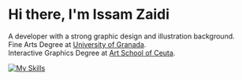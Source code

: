 <h1>
  Hi there, I'm Issam Zaidi
</h1>

<p>
  A developer with a strong graphic design and illustration background.<br/>
  Fine Arts Degree at <a href='https://bellasartes.ugr.es'>University of Granada</a>.</br>
  Interactive Graphics Degree at <a href='https://bellasartes.ugr.es](https://eaceuta.educacion.es/'>Art School of Ceuta</a>.<br/>
</p>

[![My Skills](https://skillicons.dev/icons?i=js,html,css,nodejs,react,tailwind,ps,ai,pr,ae,blender&perline=3)](https://skillicons.dev)

